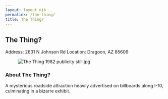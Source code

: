```yaml
---
layout: layout.njk
permalink: /the-thing/
title: The Thing?
---
```


<article class="attraction-detail container">
  <h2>The Thing?</h2>
  <div class="attraction-meta">
    <span class="address">Address: 2631 N Johnson Rd</span>
    <span class="location">Location: Dragoon, AZ 85609</span>
  </div>
  <figure class="attraction-image">
    <img src="https://upload.wikimedia.org/wikipedia/commons/9/92/The_Thing_1982_publicity_still.jpg?v=1743943749167" alt="The Thing 1982 publicity still.jpg" loading="lazy">
  </figure>
  <div class="attraction-description">
    <h3>About The Thing?</h3>
    <p>A mysterious roadside attraction heavily advertised on billboards along I-10, culminating in a bizarre exhibit.</p>
  </div>
  
</article>